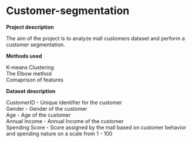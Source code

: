 # Customer-segmentation

**Project description** <br />

The aim of the project is to analyze mall customers dataset and perform a customer segmentation. <br />


**Methods used** <br />

K-means Clustering <br />
The Elbow method <br />
Comaprison of features


**Dataset description** <br />

CustomerID - Unique identifier for the customer <br />
Gender - Gender of the customer <br />
Age - Age of the customer <br />
Annual Income - Annual Income of the customer <br />
Spending Score - Score assigned by the mall based on customer behavior and spending nature on a scale from 1 - 100 <br />
